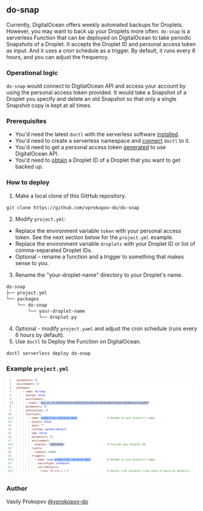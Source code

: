## do-snap

Currently, DigitalOcean offers weekly automated backups for Droplets. However, you may want to back up your Droplets more often. `do-snap` is a serverless Function that can be deployed on DigitalOcean to take periodic Snapshots of a Droplet. It accepts the Droplet ID and personal access token as input. And it uses a cron schedule as a trigger. By default, it runs every 6 hours, and you can adjust the frequency. 

### Operational logic

`do-snap` would connect to DigitalOcean API and access your account by using the personal access token provided. It would take a Snapshot of a Droplet you specify and delete an old Snapshot so that only a single Snapshot copy is kept at all times.

### Prerequisites

- You'd need the latest `doctl` with the serverless software [installed](https://docs.digitalocean.com/reference/doctl/reference/serverless/).
- You'd need to create a serverless namespace and [connect](https://docs.digitalocean.com/products/functions/how-to/create-namespaces/) `doctl` to it.
- You'd need to get a personal access token [generated](https://docs.digitalocean.com/reference/api/create-personal-access-token/) to use DigitalOcean API.
- You'd need to [obtain](https://docs.digitalocean.com/products/droplets/how-to/retrieve-droplet-metadata/) a Droplet ID of a Droplet that you want to get backed up.

### How to deploy

1. Make a local clone of this GitHub repository.
```
git clone https://github.com/vprokopov-do/do-snap
```
2. Modify `project.yml`:
- Replace the environment variable `token` with your personal access token. See the next section below for the `project.yml` example.
- Replace the environment variable `droplets` with your Droplet ID or list of comma-separated Droplet IDs.
- Optional – rename a function and a trigger to something that makes sense to you.
3. Rename the "your-droplet-name" directory to your Droplet's name.
```
do-snap
├── project.yml
└── packages
    └── do-snap
        └── your-droplet-name
            └── droplet.py
```
4. Optional - modify `project.yaml` and adjust the cron schedule (runs every 6 hours by default).
5. Use `doctl` to Deploy the Function on DigitalOcean.
```
doctl serverless deploy do-snap
```

### Example `project.yml`
![Token](/images/example.png)

### Author
Vasily Prokopov [@vprokopov-do](https://github.com/vprokopov-do/)
